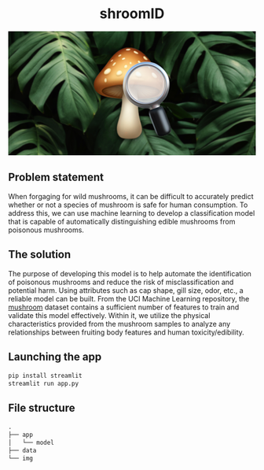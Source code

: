 <h1 align="center">shroomID</h1>

<p align="center">
    <img src="./img/preview.png">
</p>

## Problem statement
When forgaging for wild mushrooms, it can be difficult to accurately predict whether or not a species of mushroom is safe for human consumption. To address this, we can use machine learning to develop a classification model that is capable of automatically distinguishing edible mushrooms from poisonous mushrooms.

## The solution
The purpose of developing this model is to help automate the identification of poisonous mushrooms and reduce the risk of misclassification and potential harm. Using attributes such as cap shape, gill size, odor, etc., a reliable model can be built. From the UCI Machine Learning repository, the [mushroom](https://archive.ics.uci.edu/dataset/73/mushroom) dataset contains a sufficient number of features to train and validate this model effectively. Within it, we utilize the physical characteristics provided from the mushroom samples to analyze any relationships between fruiting body features and human toxicity/edibility.

## Launching the app
```
pip install streamlit
streamlit run app.py
```

## File structure
    .
    ├── app
    │   └── model
    ├── data
    └── img
  
